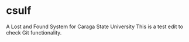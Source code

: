 # csulf

A Lost and Found System for Caraga State University
This is a test edit to check Git functionality.
